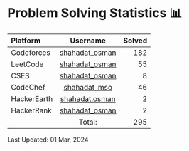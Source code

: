 # Problem Solving Statistics 📊 

| Platform | Username | Solved |
| :--- | :---: | -----------: |
| Codeforces | [shahadat_osman](https://codeforces.com/profile/shahadat_osman) | 182 |
| LeetCode | [shahadat_osman](https://leetcode.com/shahadat_osman) | 55 |
| CSES | [shahadat_osman](https://cses.fi/user/135904) | 8 |
| CodeChef | [shahadat_mso](https://www.codechef.com/users/shahadat_mso) | 46 |
| HackerEarth | [shahadat.osman](https://www.hackerearth.com/@shahadat.osman) | 2 |
| HackerRank | [shahadat_osman](https://www.hackerrank.com/shahadat_osman) | 2 |
|  | Total: | 295 |

Last Updated: 01 Mar, 2024
